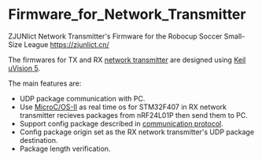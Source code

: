 # Firmware_for_Network_Transmitter

ZJUNlict Network Transmitter's Firmware for the Robocup Soccer Small-Size League https://zjunlict.cn/

The firmwares for TX and RX [network transmitter](https://github.com/ZJUNlict/Network_Transmitter) are designed using [Keil uVision 5](http://www2.keil.com/mdk5/uvision/). 

The main features are:

* UDP package communication with PC.
* Use [MicroC/OS-II](https://www.micrium.com/rtos/kernels/) as real time os for STM32F407 in RX network transmitter recieves packages from nRF24L01P then send them to PC. 
* Support config package described in [communication protocol](https://github.com/ZJUNlict/Wireless_Communication_Protocol).
* Config package origin set as the RX network transmitter's UDP package destination.
* Package length verification.